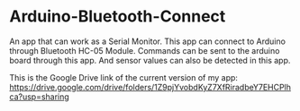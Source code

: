 # Arduino-Bluetooth-Connect
An app that can work as a Serial Monitor. This app can connect to Arduino through Bluetooth HC-05 Module. Commands can be sent to the arduino board through this app. And sensor values can also be detected in this app.

This is the Google Drive link of the current version of my app:                   
https://drive.google.com/drive/folders/1Z9pjYvobdKyZ7XfRiradbeY7EHCPlhca?usp=sharing

